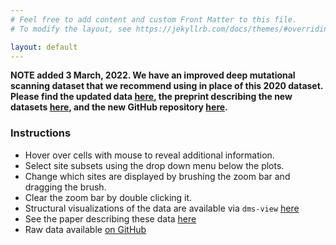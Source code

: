 ```yaml
---
# Feel free to add content and custom Front Matter to this file.
# To modify the layout, see https://jekyllrb.com/docs/themes/#overriding-theme-defaults

layout: default
---
```


**NOTE added 3 March, 2022. We have an improved deep mutational scanning dataset that we recommend using in place of this 2020 dataset. Please find the updated data [here](https://jbloomlab.github.io/SARS-CoV-2-RBD_DMS_variants/RBD-heatmaps/), the preprint describing the new datasets [here](https://www.biorxiv.org/content/10.1101/2022.02.24.481899v1), and the new GitHub repository [here](https://github.com/jbloomlab/SARS-CoV-2-RBD_DMS_variants).**

### Instructions
- Hover over cells with mouse to reveal additional information.
- Select site subsets using the drop down menu below the plots.
- Change which sites are displayed by brushing the zoom bar and dragging the brush.
- Clear the zoom bar by double clicking it.
- Structural visualizations of the data are available via `dms-view` [here](https://jbloomlab.github.io/SARS-CoV-2-RBD_DMS/structures) 
- See the paper describing these data [here](https://doi.org/10.1016/j.cell.2020.08.012)
- Raw data available [on GitHub](https://github.com/jbloomlab/SARS-CoV-2-RBD_DMS/blob/master/results/single_mut_effects/single_mut_effects.csv)
